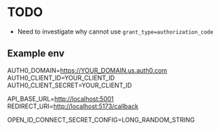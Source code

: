 # TODO

- Need to investigate why cannot use `grant_type=authorization_code`

## Example env

AUTH0_DOMAIN=<https://YOUR_DOMAIN.us.auth0.com>
AUTH0_CLIENT_ID=YOUR_CLIENT_ID
AUTH0_CLIENT_SECRET=YOUR_CLIENT_ID

API_BASE_URL=<http://localhost:5001>
REDIRECT_URI=<http://localhost:5173/callback>

OPEN_ID_CONNECT_SECRET_CONFIG=LONG_RANDOM_STRING

